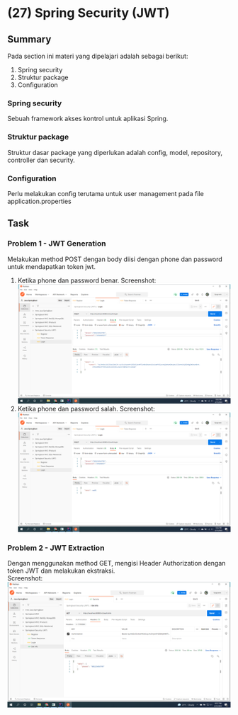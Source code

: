 # (27) Spring Security (JWT)
## Summary
Pada section ini materi yang dipelajari adalah sebagai berikut:
1. Spring security
2. Struktur package
3. Configuration

### Spring security
Sebuah framework akses kontrol untuk aplikasi Spring.

### Struktur package
Struktur dasar package yang diperlukan adalah config, model, repository, controller dan security.

### Configuration
Perlu melakukan config terutama untuk user management pada file application.properties


## Task
### Problem 1 - JWT Generation
Melakukan method POST dengan body diisi dengan phone dan password untuk mendapatkan token jwt.
1. Ketika phone dan password benar.
Screenshot:  
![success.png](./screenshots/get_token.png)
2. Ketika phone dan password salah.
Screenshot:  
![failed.png](./screenshots/get_token_failed.png)

### Problem 2 - JWT Extraction
Dengan menggunakan method GET, mengisi Header Authorization dengan token JWT dan melakukan ekstraksi.  
Screenshot:  
![extract.png](./screenshots/extract.png)

